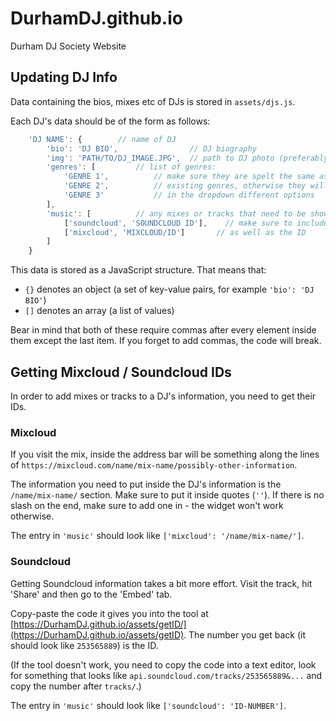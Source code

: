 # DurhamDJ.github.io
Durham DJ Society Website

## Updating DJ Info
Data containing the bios, mixes etc of DJs is stored in `assets/djs.js`.

Each DJ's data should be of the form as follows:

```js
    'DJ NAME': {        // name of DJ
        'bio': 'DJ BIO',                // DJ biography
        'img': 'PATH/TO/DJ_IMAGE.JPG',  // path to DJ photo (preferably in assets/djimg)
        'genres': [         // list of genres:
            'GENRE 1',          // make sure they are spelt the same as any
            'GENRE 2',          // existing genres, otherwise they will appear as
            'GENRE 3'           // in the dropdown different options
        ],
        'music': [          // any mixes or tracks that need to be shown for the DJ
            ['soundcloud', 'SOUNDCLOUD ID'],    // make sure to include the platform
            ['mixcloud', 'MIXCLOUD/ID']       // as well as the ID
        ]
    }
```

This data is stored as a JavaScript structure. That means that:

* `{}` denotes an object (a set of key-value pairs, for example `'bio': 'DJ BIO'`)
* `[]` denotes an array (a list of values)

Bear in mind that both of these require commas after every element inside them except the last item. If you forget to add commas, the code will break.

## Getting Mixcloud / Soundcloud IDs
In order to add mixes or tracks to a DJ's information, you need to get their IDs.

### Mixcloud
If you visit the mix, inside the address bar will be something along the lines of `https://mixcloud.com/name/mix-name/possibly-other-information`.

The information you need to put inside the DJ's information is the `/name/mix-name/` section. Make sure to put it inside quotes (`''`). If there is no slash on the end, make sure to add one in - the widget won't work otherwise.

The entry in `'music'` should look like `['mixcloud': '/name/mix-name/']`.

### Soundcloud
Getting Soundcloud information takes a bit more effort. Visit the track, hit 'Share' and then go to the 'Embed' tab.

Copy-paste the code it gives you into the tool at [https://DurhamDJ.github.io/assets/getID/](https://DurhamDJ.github.io/assets/getID). The number you get back (it should look like `253565889`) is the ID.

(If the tool doesn't work, you need to copy the code into a text editor, look for something that looks like `api.soundcloud.com/tracks/253565889&...` and copy the number after `tracks/`.)

The entry in `'music'` should look like `['soundcloud': 'ID-NUMBER']`.